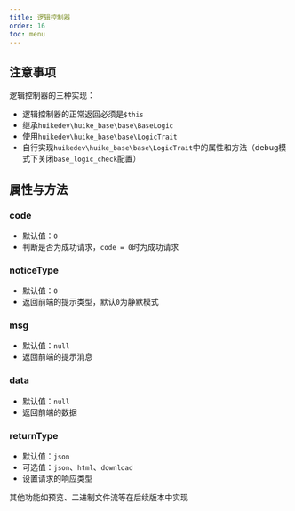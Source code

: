 ```yaml
---
title: 逻辑控制器
order: 16
toc: menu
---
```


## 注意事项

逻辑控制器的三种实现：
+ 逻辑控制器的正常返回必须是`$this`
+ 继承`huikedev\huike_base\base\BaseLogic`
+ 使用`huikedev\huike_base\base\LogicTrait`
+ 自行实现`huikedev\huike_base\base\LogicTrait`中的属性和方法（debug模式下关闭`base_logic_check`配置）

## 属性与方法

### code
+ 默认值：`0`
+ 判断是否为成功请求，`code = 0`时为成功请求

### noticeType
+ 默认值：`0`
+ 返回前端的提示类型，默认`0`为静默模式

### msg
+ 默认值：`null`
+ 返回前端的提示消息

### data
+ 默认值：`null`
+ 返回前端的数据

### returnType
+ 默认值：`json`
+ 可选值：`json`、`html`、`download`
+ 设置请求的响应类型

<Alert type="error">
其他功能如预览、二进制文件流等在后续版本中实现
</Alert>




